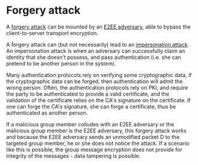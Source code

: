 # Forgery attack

A [forgery attack](https://github.com/tymyrddin/darkest-forest/blob/main/crypto-attacks/Forgery-attack.md) can be mounted by an [E2EE adversary](e2ee/adversaries/E2EE-adversary.md), able to bypass the client-to-server transport encryption.

A forgery attack can (but not necessarily) lead to an [impersonation attack](e2ee/attacks/Impersonation-attack.md). An impersonation attack is when an adversary can successfully claim an identity that she doesn't possess, and pass authentication (i.e. she can pretend to be another person in the system). 

Many authentication protocols rely on verifying some cryptographic data, if the cryptographic data can be forged, then authentication will admit the wrong person. Often, the authentication protocols rely on PKI, and require the party to be authenticated to provide a valid certificate, and the validation of the certificate relies on the CA's signature on the certificate. If one can forge the CA's signature, she can forge a certificate, thus be authenticated as another person.

If a malicious group member colludes with an E2EE adversary or the malicious group member is the E2EE adversary, this forgery attack works and because the E2EE adversary sends an unmodified packet D to the targeted group member, he or she does not notice the attack. If a scenario like this is possible, the group message encryption does not provide for integrity of the messages - data tampering is possible.
